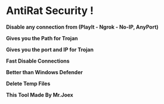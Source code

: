# **AntiRat Security !**

**Disable any connection from (PlayIt - Ngrok - No-IP, AnyPort)**

**Gives you the Path for Trojan**

**Gives you the port and IP for Trojan**

**Fast Disable Connections**

**Better than Windows Defender**

**Delete Temp Files**

**This Tool Made By Mr.Joex**